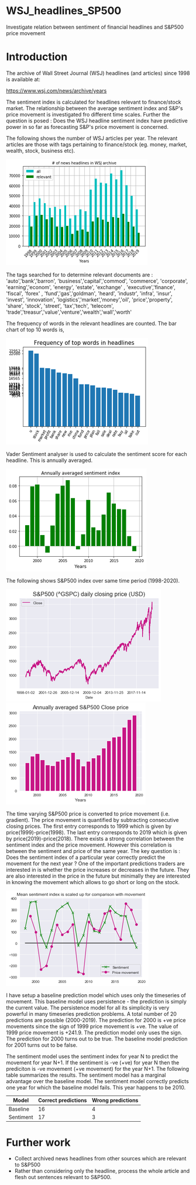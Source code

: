 # WSJ_headlines_SP500
Investigate relation between sentiment of financial headlines and S&amp;P500 price movement

# Introduction

The archive of Wall Street Journal (WSJ) headlines (and articles) since 1998 is available at:

https://www.wsj.com/news/archive/years

The sentiment index is calculated for headlines relevant to finance/stock market. The relationship between the average sentiment index and S&P's price movement is investigated fro different time scales. Further the question is posed : Does the WSJ headline sentiment index have predictive power in so far as forecasting S&P's price movement is concerned.

The following shows the number of WSJ articles per year. The relevant articles are those with tags pertaining to finance/stock (eg. money, market, wealth, stock, business etc).

![](images/narticles_2.png)

The tags searched for to determine relevant documents are :
'auto','bank','barron', 'business','capital','commod', 'commerce', 'corporate', 'earning','econom', 'energy', 'estate',
'exchange' , 'executive','finance', 'fiscal', 'forex' , 'fund','gas','goldman', 'heard', 'industr', 'infra', 'insur', 'invest', 'innovation',
'logistics','market','money','oil', 'price','property', 'share', 'stock', 'street', 'tax','tech', 'telecom',
'trade','treasur','value','venture','wealth','wall','worth'


The frequency of words in the relevant headlines are counted. The bar chart of top 10 words is,

![](images/freq_topwords_headlines.png)

Vader Sentiment analyser is used to calculate the sentiment score for each headline. This is annually averaged.

![](images/annual_sentiment.png)

The following shows S&P500 index over same time period (1998-2020).

![](images/SP500_daily_close.png)   ![](images/annual_average_sp500.png)

The time varying S&P500 price is converted to price movement (i.e. gradient). The price movement is quantified by subtracting consecutive closing prices. The first entry corresponds to 1999 which is given by price(1999)-price(1998). The last entry corresponds to 2019 which is given by price(2019)-price(2018). 
There exists a strong correlation between the sentiment index and the price movement. However this correlation is between the sentiment and price of the same year. The key question is : Does the sentiment index of a particular year correctly predict the movement for the next year ? One of the important predictions traders are interested in is whether the price increases or decreases in the future. They are also interested in the price in the future but minimally they are interested in knowing the movement which allows to go short or long on the stock.

![](images/sentiment_price.png) 

I have setup a baseline prediction model which uses only the timeseries of movement. This baseline model uses persistence - the prediction is simply the current value. The persistence model for all its simplicity is very powerful in many timeseries prediction problems. A total number of 20 predictions are possible (2000-2019). The prediction for 2000 is +ve price movements since the sign of 1999 price movement is +ve. The value of 1999 price movement is +241.9. The prediction model only uses the sign. The prediction for 2000 turns out to be true. The baseline model prediction for 2001 turns out to be false.

The sentiment model uses the sentiment index for year N to predict the movement for year N+1. If the sentiment is -ve (+ve) for year N then the prediciton is -ve movement (+ve movement) for the year N+1. The following table summarizes the results. The sentiment model has a marginal advantage over the baseline model. The sentiment model correctly predicts one year for which the baseline model fails. This year happens to be 2010.

| Model    |Correct predictions  | Wrong predictions |
|----------|---------------------|-------------------|
|Baseline  |   16                |    4              |
|Sentiment |   17                |    3              |



# Further work

* Collect archived news headlines from other sources which are relevant to S&P500
* Rather than considering only the headline, process the whole article and flesh out sentences relevant to S&P500.
